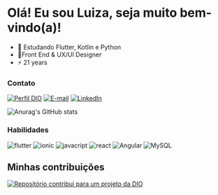 # Olá! Eu sou Luiza, seja muito bem-vindo(a)!

- 🌱 Estudando Flutter, Kotlin e Python
- 🧁Front End & UX/UI Designer
- ⚡ 21 years

### Contato

[![Perfil DIO](https://img.shields.io/badge/-Meu%20Perfil%20na%20DIO-30A3DC?style=for-the-badge)](https://www.dio.me/users/luiza24021/)
[![E-mail](https://img.shields.io/badge/Gmail-D14836?style=for-the-badge&logo=gmail&logoColor=white)](mailto:luiza24021@gmail.com)
[![LinkedIn](https://img.shields.io/badge/-LinkedIn-blue?style=for-the-badge&logo=linkedin&logoColor=white)](https://www.linkedin.com/in/luiza-vitoria-dev789/)

![Anurag's GitHub stats](https://github-readme-stats.vercel.app/api?username=lucaLuz&show_icons=true&theme=dracula&include_all_commits=true&count_private=true)


### Habilidades

![flutter](https://img.shields.io/badge/flutter-000?style=for-the-badge&logo=flutter&logoColor=white)
![ionic](https://img.shields.io/badge/ionic-000?style=for-the-badge&logo=ionic&logoColor=white)
![javacript](https://img.shields.io/badge/javascript-000?style=for-the-badge&logo=javascript&logoColor=white)
![react](https://img.shields.io/badge/react-000?style=for-the-badge&logo=react&logoColor=white)
![Angular](https://img.shields.io/badge/angular-000?style=for-the-badge&logo=angular&logoColor=30A3DC)
![MySQL](https://img.shields.io/badge/MySQL-00000F?style=for-the-badge&logo=mysql&logoColor=white)

## Minhas contribuições

[![Repositório contribui para um projeto da DIO](https://github-readme-stats.vercel.app/api/pin/?username=lucaLuz&repo=dio-lab-open-source&show_icons=true&theme=dracula)](https://github.com/lucaLuz/dio-lab-open-source)
